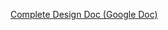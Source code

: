 [Complete Design Doc (Google Doc)](https://docs.google.com/document/d/1DNeXZM1YVLTjZyppH4MVNvZ1Z3Z_4dSo2lZEQdWKZR4/edit?usp=sharing)